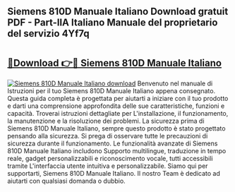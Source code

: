## Siemens 810D Manuale Italiano Download gratuit PDF - Part-lIA Italiano Manuale del proprietario del servizio 4Yf7q

# <h2><a href="http://df9y7q9.blite.top/?on=Siemens+810D+Manuale+Italiano">🔗Download 👉🔴 Siemens 810D Manuale Italiano</a></h2>

[![Siemens 810D Manuale Italiano download](https://i.imgur.com/lujVjoI.png)](http://df9y7q9.blite.top/?on=Siemens+810D+Manuale+Italiano)
Benvenuto nel manuale di Istruzioni per il tuo Siemens 810D Manuale Italiano appena consegnato. Questa guida completa è progettata per aiutarti a iniziare con il tuo prodotto e darti una comprensione approfondita delle sue caratteristiche, funzioni e capacità. Troverai istruzioni dettagliate per L'installazione, il funzionamento, la manutenzione e la risoluzione dei problemi. La sicurezza prima di Siemens 810D Manuale Italiano, sempre questo prodotto è stato progettato pensando alla sicurezza. Si prega di osservare tutte le precauzioni di sicurezza durante il funzionamento. Le funzionalità avanzate di Siemens 810D Manuale Italiano includono Supporto multilingue, traduzione in tempo reale, gadget personalizzabili e riconoscimento vocale, tutti accessibili tramite L'interfaccia utente intuitiva e personalizzabile. Siamo qui per supportarti, Siemens 810D Manuale Italiano. Il nostro Team è dedicato ad aiutarti con qualsiasi domanda o dubbio.
